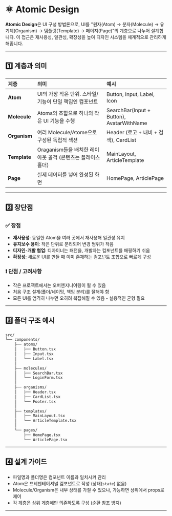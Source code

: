 # ⚛️ Atomic Design

**Atomic Design**은 UI 구성 방법론으로, UI를 "원자(Atom) → 분자(Molecule) → 유기체(Organism) → 템플릿(Template) → 페이지(Page)"의 계층으로 나누어 설계합니다. 이 접근은 재사용성, 일관성, 확장성을 높여 디자인 시스템을 체계적으로 관리하게 해줍니다.

---

## 1️⃣ 계층과 의미

|계층|의미|예시|
|:---|:---|:---|
|**Atom**|UI의 가장 작은 단위. 스타일/기능이 단일 책임인 컴포넌트|Button, Input, Label, Icon|
|**Molecule**|Atoms의 조합으로 하나의 작은 UI 기능을 수행|SearchBar(Input + Button), AvatarWithName|
|**Organism**|여러 Molecule/Atome으로 구성된 독립적 섹션|Header (로고 + 내비 + 검색), CardList|
|**Template**|Oraganism들을 배치한 레이아웃 골격 (콘텐츠는 플레이스홀더)|MainLayout, ArticleTemplate|
|**Page**|실제 데이터를 넣어 완성된 화면|HomePage, ArticlePage|


---

## 2️⃣ 장단점

### ✅ 장점

- **재사용성**: 동일한 Atom을 여러 곳에서 재사용해 일관성 유지
- **유지보수 용이**: 작은 단위로 분리되어 변경 범위가 작음
- **디자인-개발 협업**: 디자이너는 패턴을, 개발자는 컴포넌트를 매핑하기 쉬움
- **확장성**: 새로운 UI를 만들 때 이미 존재하는 컴포넌트 조합으로 빠르게 구성

### ❗ 단점 / 고려사항

- 작은 프로젝트에서는 오버엔지니어링이 될 수 있음
- 처음 구조 설계(폴더/네이밍, 책임 분리)를 잘해야 함
- 모든 UI를 엄격히 나누면 오히려 복잡해질 수 있음 - 실용적인 균형 필요

---

## 3️⃣ 폴더 구조 예시

```bash
src/
└── components/
	├── atoms/
	│ 	├── Button.tsx
	│ 	├── Input.tsx
	│ 	└── Label.tsx
	│
	├── molecules/
	│ 	├── SearchBar.tsx
	│ 	└── LoginForm.tsx
	│
	├── organisms/
	│ 	├── Header.tsx
	│ 	├── CardList.tsx
	│ 	└── Footer.tsx
	│
	├── templates/
	│ 	├── MainLayout.tsx
	│ 	└── ArticleTemplate.tsx
	│
	└── pages/
		├── HomePage.tsx
		└── ArticlePage.tsx
```

---

## 4️⃣ 설계 가이드

- 파일명과 폴더명은 컴포넌트 이름과 일치시켜 관리
- Atom은 프레젠테이셔널 컴포넌트로 작성 (상태(`state`) 없음)
- Molecule/Organism은 내부 상태를 가질 수 있으나, 가능하면 상위에서 props로 제어
- 각 계층은 상위 게층에만 의존하도록 구성 (순환 참조 방지)

---